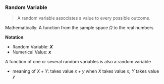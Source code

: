 ### Random Variable
> A random variable associates a value to every possible outcome.

Mathematically: A function from the sample space $\Omega$ to the real numbers

**Notation**
- Random Variable: **$X$**
- Numerical Value: **$x$**

A function of one or several random variables is also a random variable
- meaning of $X + Y$: takes value $x + y$ when $X$ takes value $x$, $Y$ takes value $y$



